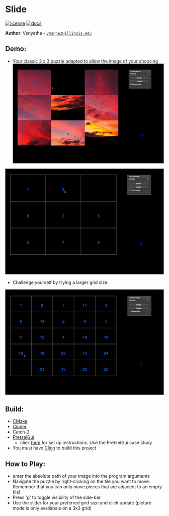 # Slide

[![license](https://img.shields.io/badge/license-MIT-green)](LICENSE)
[![docs](https://img.shields.io/badge/docs-yes-brightgreen)](docs/README.md)

**Author**: Venyatha - [`vmanne3@illinois.edu`](mailto:vmanne3@illinois.edu)

**Demo**:
- 
- Your classic 3 x 3 puzzle adapted to allow the image of your choosing
![Pictures game](demo/demo2.gif)

![Numbers game](demo/demo.gif)

- Challenge yourself by trying a larger grid size:

![large board game](demo/demo5.gif)


**Build**:
- 
- [CMake](https://cmake.org/)
- [Cinder](https://libcinder.org/)
- [Catch-2](https://github.com/catchorg/Catch2)
- [PretzelGui](https://github.com/cwhitney/PretzelGui)
    - click [here](https://courses.grainger.illinois.edu/cs126/sp2020/notes/cmake/) for set up instructions. Use the PretzelGui case study
- You must have [Clion](https://www.jetbrains.com/clion/download/#section=mac) to build this project    


**How to Play**:
- 
- enter the absolute path of your image into the program arguments
- Navigate the puzzle by right-clicking on the tile you want to move. Remember that you can only move pieces that are adjacent to an empty tile!
- Press 'g' to toggle visibility of the side-bar
- Use the slider for your preferred grid size and click update (picture mode is only availabale on a 3x3 grid)